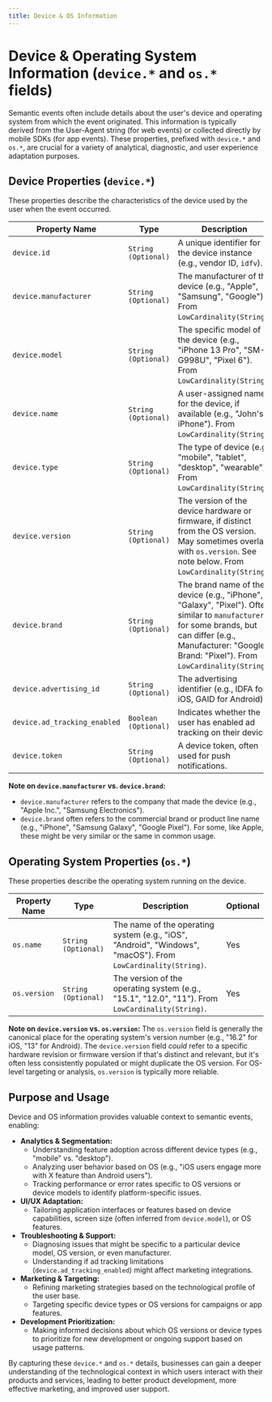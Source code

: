 ```yaml
---
title: Device & OS Information
---
```


# Device & Operating System Information (`device.*` and `os.*` fields)

Semantic events often include details about the user's device and operating system from which the event originated. This information is typically derived from the User-Agent string (for web events) or collected directly by mobile SDKs (for app events). These properties, prefixed with `device.*` and `os.*`, are crucial for a variety of analytical, diagnostic, and user experience adaptation purposes.

## Device Properties (`device.*`)

These properties describe the characteristics of the device used by the user when the event occurred.

| Property Name                 | Type                  | Description                                                                                                                               | Optional |
|-------------------------------|-----------------------|-------------------------------------------------------------------------------------------------------------------------------------------|----------|
| `device.id`                   | `String (Optional)`   | A unique identifier for the device instance (e.g., vendor ID, `idfv`).                                                                    | Yes      |
| `device.manufacturer`         | `String (Optional)`   | The manufacturer of the device (e.g., "Apple", "Samsung", "Google"). From `LowCardinality(String)`.                                         | Yes      |
| `device.model`                | `String (Optional)`   | The specific model of the device (e.g., "iPhone 13 Pro", "SM-G998U", "Pixel 6"). From `LowCardinality(String)`.                            | Yes      |
| `device.name`                 | `String (Optional)`   | A user-assigned name for the device, if available (e.g., "John's iPhone"). From `LowCardinality(String)`.                                   | Yes      |
| `device.type`                 | `String (Optional)`   | The type of device (e.g., "mobile", "tablet", "desktop", "wearable"). From `LowCardinality(String)`.                                        | Yes      |
| `device.version`              | `String (Optional)`   | The version of the device hardware or firmware, if distinct from the OS version. May sometimes overlap with `os.version`. See note below. From `LowCardinality(String)`. | Yes      |
| `device.brand`                | `String (Optional)`   | The brand name of the device (e.g., "iPhone", "Galaxy", "Pixel"). Often similar to `manufacturer` for some brands, but can differ (e.g., Manufacturer: "Google", Brand: "Pixel"). From `LowCardinality(String)`. | Yes      |
| `device.advertising_id`       | `String (Optional)`   | The advertising identifier (e.g., IDFA for iOS, GAID for Android).                                                                        | Yes      |
| `device.ad_tracking_enabled`  | `Boolean (Optional)`  | Indicates whether the user has enabled ad tracking on their device.                                                                       | Yes      |
| `device.token`                | `String (Optional)`   | A device token, often used for push notifications.                                                                                        | Yes      |

**Note on `device.manufacturer` vs. `device.brand`:**
*   `device.manufacturer` refers to the company that made the device (e.g., "Apple Inc.", "Samsung Electronics").
*   `device.brand` often refers to the commercial brand or product line name (e.g., "iPhone", "Samsung Galaxy", "Google Pixel"). For some, like Apple, these might be very similar or the same in common usage.

## Operating System Properties (`os.*`)

These properties describe the operating system running on the device.

| Property Name | Type                | Description                                                                                     | Optional |
|---------------|---------------------|-------------------------------------------------------------------------------------------------|----------|
| `os.name`     | `String (Optional)` | The name of the operating system (e.g., "iOS", "Android", "Windows", "macOS"). From `LowCardinality(String)`. | Yes      |
| `os.version`  | `String (Optional)` | The version of the operating system (e.g., "15.1", "12.0", "11"). From `LowCardinality(String)`.   | Yes      |

**Note on `device.version` vs. `os.version`:**
The `os.version` field is generally the canonical place for the operating system's version number (e.g., "16.2" for iOS, "13" for Android). The `device.version` field *could* refer to a specific hardware revision or firmware version if that's distinct and relevant, but it's often less consistently populated or might duplicate the OS version. For OS-level targeting or analysis, `os.version` is typically more reliable.

## Purpose and Usage

Device and OS information provides valuable context to semantic events, enabling:

*   **Analytics & Segmentation:**
    *   Understanding feature adoption across different device types (e.g., "mobile" vs. "desktop").
    *   Analyzing user behavior based on OS (e.g., "iOS users engage more with X feature than Android users").
    *   Tracking performance or error rates specific to OS versions or device models to identify platform-specific issues.
*   **UI/UX Adaptation:**
    *   Tailoring application interfaces or features based on device capabilities, screen size (often inferred from `device.model`), or OS features.
*   **Troubleshooting & Support:**
    *   Diagnosing issues that might be specific to a particular device model, OS version, or even manufacturer.
    *   Understanding if ad tracking limitations (`device.ad_tracking_enabled`) might affect marketing integrations.
*   **Marketing & Targeting:**
    *   Refining marketing strategies based on the technological profile of the user base.
    *   Targeting specific device types or OS versions for campaigns or app features.
*   **Development Prioritization:**
    *   Making informed decisions about which OS versions or device types to prioritize for new development or ongoing support based on usage patterns.

By capturing these `device.*` and `os.*` details, businesses can gain a deeper understanding of the technological context in which users interact with their products and services, leading to better product development, more effective marketing, and improved user support.
